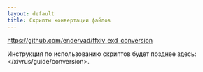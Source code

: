 ```yaml
---
layout: default
title: Скрипты конвертации файлов
---
```


<https://github.com/endervad/ffxiv_exd_conversion>

Инструкция по использованию скриптов будет позднее здесь: </xivrus/guide/conversion>.